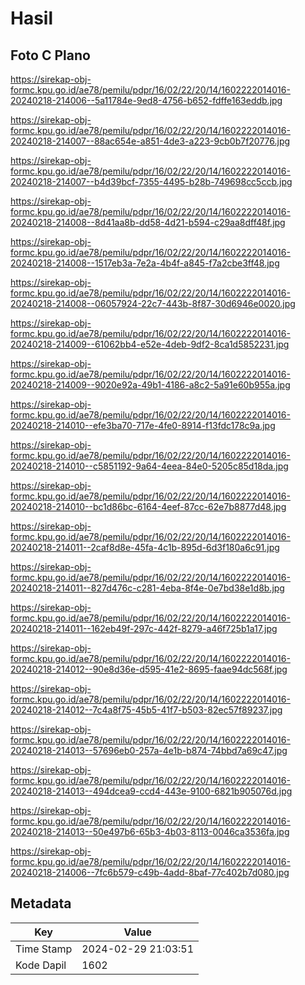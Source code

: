 # Hasil

## Foto C Plano

https://sirekap-obj-formc.kpu.go.id/ae78/pemilu/pdpr/16/02/22/20/14/1602222014016-20240218-214006--5a11784e-9ed8-4756-b652-fdffe163eddb.jpg

https://sirekap-obj-formc.kpu.go.id/ae78/pemilu/pdpr/16/02/22/20/14/1602222014016-20240218-214007--88ac654e-a851-4de3-a223-9cb0b7f20776.jpg

https://sirekap-obj-formc.kpu.go.id/ae78/pemilu/pdpr/16/02/22/20/14/1602222014016-20240218-214007--b4d39bcf-7355-4495-b28b-749698cc5ccb.jpg

https://sirekap-obj-formc.kpu.go.id/ae78/pemilu/pdpr/16/02/22/20/14/1602222014016-20240218-214008--8d41aa8b-dd58-4d21-b594-c29aa8dff48f.jpg

https://sirekap-obj-formc.kpu.go.id/ae78/pemilu/pdpr/16/02/22/20/14/1602222014016-20240218-214008--1517eb3a-7e2a-4b4f-a845-f7a2cbe3ff48.jpg

https://sirekap-obj-formc.kpu.go.id/ae78/pemilu/pdpr/16/02/22/20/14/1602222014016-20240218-214008--06057924-22c7-443b-8f87-30d6946e0020.jpg

https://sirekap-obj-formc.kpu.go.id/ae78/pemilu/pdpr/16/02/22/20/14/1602222014016-20240218-214009--61062bb4-e52e-4deb-9df2-8ca1d5852231.jpg

https://sirekap-obj-formc.kpu.go.id/ae78/pemilu/pdpr/16/02/22/20/14/1602222014016-20240218-214009--9020e92a-49b1-4186-a8c2-5a91e60b955a.jpg

https://sirekap-obj-formc.kpu.go.id/ae78/pemilu/pdpr/16/02/22/20/14/1602222014016-20240218-214010--efe3ba70-717e-4fe0-8914-f13fdc178c9a.jpg

https://sirekap-obj-formc.kpu.go.id/ae78/pemilu/pdpr/16/02/22/20/14/1602222014016-20240218-214010--c5851192-9a64-4eea-84e0-5205c85d18da.jpg

https://sirekap-obj-formc.kpu.go.id/ae78/pemilu/pdpr/16/02/22/20/14/1602222014016-20240218-214010--bc1d86bc-6164-4eef-87cc-62e7b8877d48.jpg

https://sirekap-obj-formc.kpu.go.id/ae78/pemilu/pdpr/16/02/22/20/14/1602222014016-20240218-214011--2caf8d8e-45fa-4c1b-895d-6d3f180a6c91.jpg

https://sirekap-obj-formc.kpu.go.id/ae78/pemilu/pdpr/16/02/22/20/14/1602222014016-20240218-214011--827d476c-c281-4eba-8f4e-0e7bd38e1d8b.jpg

https://sirekap-obj-formc.kpu.go.id/ae78/pemilu/pdpr/16/02/22/20/14/1602222014016-20240218-214011--162eb49f-297c-442f-8279-a46f725b1a17.jpg

https://sirekap-obj-formc.kpu.go.id/ae78/pemilu/pdpr/16/02/22/20/14/1602222014016-20240218-214012--90e8d36e-d595-41e2-8695-faae94dc568f.jpg

https://sirekap-obj-formc.kpu.go.id/ae78/pemilu/pdpr/16/02/22/20/14/1602222014016-20240218-214012--7c4a8f75-45b5-41f7-b503-82ec57f89237.jpg

https://sirekap-obj-formc.kpu.go.id/ae78/pemilu/pdpr/16/02/22/20/14/1602222014016-20240218-214013--57696eb0-257a-4e1b-b874-74bbd7a69c47.jpg

https://sirekap-obj-formc.kpu.go.id/ae78/pemilu/pdpr/16/02/22/20/14/1602222014016-20240218-214013--494dcea9-ccd4-443e-9100-6821b905076d.jpg

https://sirekap-obj-formc.kpu.go.id/ae78/pemilu/pdpr/16/02/22/20/14/1602222014016-20240218-214013--50e497b6-65b3-4b03-8113-0046ca3536fa.jpg

https://sirekap-obj-formc.kpu.go.id/ae78/pemilu/pdpr/16/02/22/20/14/1602222014016-20240218-214006--7fc6b579-c49b-4add-8baf-77c402b7d080.jpg


## Metadata

| Key        | Value               |
| ---------- | ------------------- |
| Time Stamp | 2024-02-29 21:03:51 |
| Kode Dapil | 1602                |



